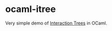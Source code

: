 # ocaml-itree

Very simple demo of [Interaction Trees](https://www.cis.upenn.edu/~stevez/papers/XZHH+20.pdf) in OCaml.

